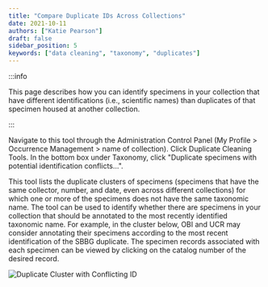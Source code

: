 ```yaml
---
title: "Compare Duplicate IDs Across Collections"
date: 2021-10-11
authors: ["Katie Pearson"]
draft: false
sidebar_position: 5
keywords: ["data cleaning", "taxonomy", "duplicates"]
---
```


:::info

This page describes how you can identify specimens in your collection that have different identifications (i.e., scientific names) than duplicates of that specimen housed at another collection.

:::

Navigate to this tool through the Administration Control Panel (My Profile > Occurrence Management > name of collection). Click Duplicate Cleaning Tools. In the bottom box under Taxonomy, click "Duplicate specimens with potential identification conflicts...".

This tool lists the duplicate clusters of specimens (specimens that have the same collector, number, and date, even across different collections) for which one or more of the specimens does not have the same taxonomic name. The tool can be used to identify whether there are specimens in your collection that should be annotated to the most recently identified taxonomic name. For example, in the cluster below, OBI and UCR may consider annotating their specimens according to the most recent identification of the SBBG duplicate. The specimen records associated with each specimen can be viewed by clicking on the catalog number of the desired record.

![Duplicate Cluster with Conflicting ID](/img/dupewithconflictingid.png)

